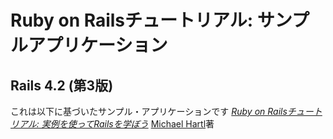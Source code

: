 # Ruby on Railsチュートリアル: サンプルアプリケーション

## Rails 4.2 (第3版)

これは以下に基づいたサンプル・アプリケーションです
[*Ruby on Railsチュートリアル:
実例を使ってRailsを学ぼう*](https://railstutorial.jp/chapters/beginning?version=4.2)
[Michael Hartl](http://www.michaelhartl.com/)著
